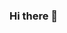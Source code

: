 ### Hi there 👋

<!--
**jaiwynn/jaiwynn** is a ✨ _special_ ✨ repository because its `README.md` (this file) appears on your GitHub profile.

Here are some ideas to get you started:

- 🔭 I’m currently working on ... getting my Security+ Certification and AWS Certification 
- 🌱 I’m currently learning ... see above.
- 👯 I’m looking to collaborate on ...
- 🤔 I’m looking for help with ... finding a job lol
- 💬 Ask me about ... making kombucha
- 📫 How to reach me: ...
- 😄 Pronouns: ... he/him
- ⚡ Fun fact: ... I am technically a published author 
-->
